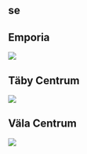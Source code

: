 
## se

## Emporia
<img src="https://www.apple.com/se/retail/emporia/images/hero_large_2x.jpg"/>

## Täby Centrum
<img src="https://www.apple.com/se/retail/tabycentrum/images/hero_large_2x.jpg"/>

## Väla Centrum
<img src="https://www.apple.com/se/retail/valacentrum/images/hero_large_2x.jpg"/>
